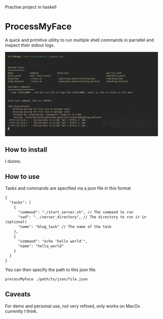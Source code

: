 Practise project in haskell

# ProcessMyFace

A quick and primitive utility to run multiple shell commands in parrallel 
and inspect their stdout logs.

![demo](./demo.png)


## How to install

I dunno.

## How to use

Tasks and commands are specified via a json file in this format

```jsonc
{
  "tasks": [
    {
      "command": "./start_server.sh", // The command to run
      "cwd": "../server_directory", // The directory to run it in (optional)
      "name": "blog_task" // The name of the task
    },
    {
      "command": "echo 'hello world'",
      "name": "hello_world"
    }
  ]
}
```

You can then specify the path to this json file.

```bash
processMyFace ./path/to/json/file.json
```

## Caveats

For demo and personal use, not very refined, only works on MacOs currently I think.


